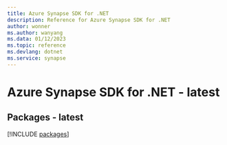```yaml
---
title: Azure Synapse SDK for .NET
description: Reference for Azure Synapse SDK for .NET
author: wonner
ms.author: wanyang
ms.data: 01/12/2023
ms.topic: reference
ms.devlang: dotnet
ms.service: synapse
---
```

# Azure Synapse SDK for .NET - latest
## Packages - latest
[!INCLUDE [packages](synapse-index.md)]